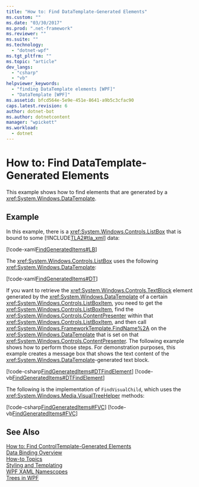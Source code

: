 ```yaml
---
title: "How to: Find DataTemplate-Generated Elements"
ms.custom: ""
ms.date: "03/30/2017"
ms.prod: ".net-framework"
ms.reviewer: ""
ms.suite: ""
ms.technology: 
  - "dotnet-wpf"
ms.tgt_pltfrm: ""
ms.topic: "article"
dev_langs: 
  - "csharp"
  - "vb"
helpviewer_keywords: 
  - "finding DataTemplate elements [WPF]"
  - "DataTemplate [WPF]"
ms.assetid: bfcd564e-5e9e-451e-8641-a9b5c3cfac90
caps.latest.revision: 6
author: dotnet-bot
ms.author: dotnetcontent
manager: "wpickett"
ms.workload: 
  - dotnet
---
```

# How to: Find DataTemplate-Generated Elements
This example shows how to find elements that are generated by a <xref:System.Windows.DataTemplate>.  
  
## Example  
 In this example, there is a <xref:System.Windows.Controls.ListBox> that is bound to some [!INCLUDE[TLA2#tla_xml](../../../../includes/tla2sharptla-xml-md.md)] data:  
  
 [!code-xaml[FindGeneratedItems#LB](../../../../samples/snippets/csharp/VS_Snippets_Wpf/FindGeneratedItems/CSharp/Window1.xaml#lb)]  
  
 The <xref:System.Windows.Controls.ListBox> uses the following <xref:System.Windows.DataTemplate>:  
  
 [!code-xaml[FindGeneratedItems#DT](../../../../samples/snippets/csharp/VS_Snippets_Wpf/FindGeneratedItems/CSharp/Window1.xaml#dt)]  
  
 If you want to retrieve the <xref:System.Windows.Controls.TextBlock> element generated by the <xref:System.Windows.DataTemplate> of a certain <xref:System.Windows.Controls.ListBoxItem>, you need to get the <xref:System.Windows.Controls.ListBoxItem>, find the <xref:System.Windows.Controls.ContentPresenter> within that <xref:System.Windows.Controls.ListBoxItem>, and then call <xref:System.Windows.FrameworkTemplate.FindName%2A> on the <xref:System.Windows.DataTemplate> that is set on that <xref:System.Windows.Controls.ContentPresenter>. The following example shows how to perform those steps. For demonstration purposes, this example creates a message box that shows the text content of the <xref:System.Windows.DataTemplate>-generated text block.  
  
 [!code-csharp[FindGeneratedItems#DTFindElement](../../../../samples/snippets/csharp/VS_Snippets_Wpf/FindGeneratedItems/CSharp/Window1.xaml.cs#dtfindelement)]
 [!code-vb[FindGeneratedItems#DTFindElement](../../../../samples/snippets/visualbasic/VS_Snippets_Wpf/FindGeneratedItems/VisualBasic/Window1.xaml.vb#dtfindelement)]  
  
 The following is the implementation of `FindVisualChild`, which uses the <xref:System.Windows.Media.VisualTreeHelper> methods:  
  
 [!code-csharp[FindGeneratedItems#FVC](../../../../samples/snippets/csharp/VS_Snippets_Wpf/FindGeneratedItems/CSharp/Window1.xaml.cs#fvc)]
 [!code-vb[FindGeneratedItems#FVC](../../../../samples/snippets/visualbasic/VS_Snippets_Wpf/FindGeneratedItems/VisualBasic/Window1.xaml.vb#fvc)]  
  
## See Also  
 [How to: Find ControlTemplate-Generated Elements](../../../../docs/framework/wpf/controls/how-to-find-controltemplate-generated-elements.md)  
 [Data Binding Overview](../../../../docs/framework/wpf/data/data-binding-overview.md)  
 [How-to Topics](../../../../docs/framework/wpf/data/data-binding-how-to-topics.md)  
 [Styling and Templating](../../../../docs/framework/wpf/controls/styling-and-templating.md)  
 [WPF XAML Namescopes](../../../../docs/framework/wpf/advanced/wpf-xaml-namescopes.md)  
 [Trees in WPF](../../../../docs/framework/wpf/advanced/trees-in-wpf.md)
